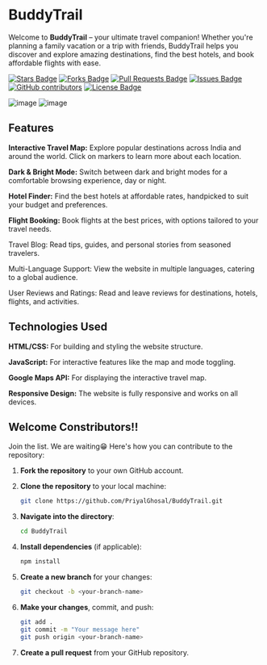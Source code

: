 # BuddyTrail
Welcome to **BuddyTrail** – your ultimate travel companion! Whether you're planning a family vacation or a trip with friends, BuddyTrail helps you discover and explore amazing destinations, find the best hotels, and book affordable flights with ease.


<a href="https://github.com/akhandpratap18/awesome-github-profile-readme/stargazers"><img src="https://img.shields.io/github/stars/akhandpratap18/awesome-github-profile-readme" alt="Stars Badge"/></a>
<a href="https://github.com/akhandpratap18/awesome-github-profile-readme/network/members"><img src="https://img.shields.io/github/forks/akhandpratap18/awesome-github-profile-readme" alt="Forks Badge"/></a>
<a href="https://github.com/akhandpratap18/awesome-github-profile-readme/pulls"><img src="https://img.shields.io/github/issues-pr/akhandpratap18/awesome-github-profile-readme" alt="Pull Requests Badge"/></a>
<a href="https://github.com/akhandpratap18/awesome-github-profile-readme/issues"><img src="https://img.shields.io/github/issues/akhandpratap18/awesome-github-profile-readme" alt="Issues Badge"/></a>
<a href="https://github.com/akhandpratap18/awesome-github-profile-readme/graphs/contributors"><img alt="GitHub contributors" src="https://img.shields.io/github/contributors/akhandpratap18/awesome-github-profile-readme?color=2b9348"></a>
<a href="https://github.com/akhandpratap18/awesome-github-profile-readme/blob/master/LICENSE"><img src="https://img.shields.io/github/license/akhandpratap18/awesome-github-profile-readme?color=2b9348" alt="License Badge"/></a>

![image](https://github.com/user-attachments/assets/4e53b040-41de-43d0-91bd-5c31bf5b9959)
![image](https://github.com/user-attachments/assets/1a2ec256-1099-44a0-b810-7f40b544ec3a)


## Features
**Interactive Travel Map:** Explore popular destinations across India and around the world. Click on markers to learn more about each location.

**Dark & Bright Mode:** Switch between dark and bright modes for a comfortable browsing experience, day or night.

**Hotel Finder:** Find the best hotels at affordable rates, handpicked to suit your budget and preferences.

**Flight Booking:** Book flights at the best prices, with options tailored to your travel needs.

Travel Blog: Read tips, guides, and personal stories from seasoned travelers.

Multi-Language Support: View the website in multiple languages, catering to a global audience.

User Reviews and Ratings: Read and leave reviews for destinations, hotels, flights, and activities.

## Technologies Used
**HTML/CSS:** For building and styling the website structure.

**JavaScript:** For interactive features like the map and mode toggling.

**Google Maps API:** For displaying the interactive travel map.

**Responsive Design:** The website is fully responsive and works on all devices.

## Welcome Constributors!!
Join the list. We are waiting:grin:
Here's how you can contribute to the repository:

1. **Fork the repository** to your own GitHub account.
   
2. **Clone the repository** to your local machine:
   
    ```bash
    git clone https://github.com/PriyalGhosal/BuddyTrail.git
    ```
    
3. **Navigate into the directory**:
   
    ```bash
    cd BuddyTrail
    ```
    
4. **Install dependencies** (if applicable):
   
    ```bash
    npm install
    ```
    
5. **Create a new branch** for your changes:
   
    ```bash
    git checkout -b <your-branch-name>
    ```
    
6. **Make your changes**, commit, and push:
   
    ```bash
    git add .
    git commit -m "Your message here"
    git push origin <your-branch-name>
    ```

7. **Create a pull request** from your GitHub repository.
